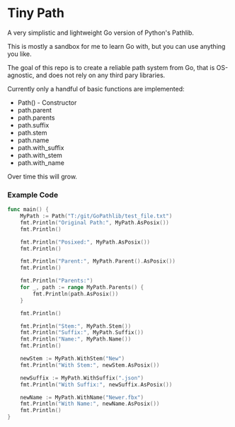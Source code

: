 # Tiny Path
A very simplistic and lightweight Go version of Python's Pathlib.

This is mostly a sandbox for me to learn Go with, but you can use anything you like.

The goal of this repo is to create a reliable path system from Go, that is OS-agnostic,
and does not rely on any third pary libraries.

Currently only a handful of basic functions are implemented:

- Path() - Constructor
- path.parent
- path.parents
- path.suffix
- path.stem
- path.name
- path.with_suffix
- path.with_stem
- path.with_name

Over time this will grow.

### Example Code

```go
func main() {
	MyPath := Path("T:/git/GoPathlib/test_file.txt")
	fmt.Println("Original Path:", MyPath.AsPosix())
	fmt.Println()

	fmt.Println("Posixed:", MyPath.AsPosix())
	fmt.Println()

	fmt.Println("Parent:", MyPath.Parent().AsPosix())
	fmt.Println()

	fmt.Println("Parents:")
	for _, path := range MyPath.Parents() {
		fmt.Println(path.AsPosix())
	}

	fmt.Println()

	fmt.Println("Stem:", MyPath.Stem())
	fmt.Println("Suffix:", MyPath.Suffix())
	fmt.Println("Name:", MyPath.Name())
	fmt.Println()

	newStem := MyPath.WithStem("New")
	fmt.Println("With Stem:", newStem.AsPosix())

	newSuffix := MyPath.WithSuffix(".json")
	fmt.Println("With Suffix:", newSuffix.AsPosix())

	newName := MyPath.WithName("Newer.fbx")
	fmt.Println("With Name:", newName.AsPosix())
	fmt.Println()
}
```
